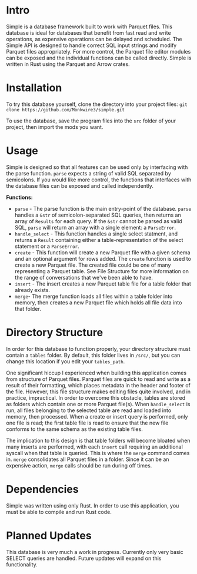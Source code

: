 # Intro #
Simple is a database framework built to work with Parquet files. This database is ideal for databases that benefit from fast read and write operations, as expensive operations can be delayed and scheduled. The Simple API is designed to handle correct SQL input strings and modify Parquet files appropriately. For more control, the Parquet file editor modules can be exposed and the individual functions can be called directly. Simple is written in Rust using the Parquet and Arrow crates.

# Installation #
To try this database yourself, clone the directory into your project files:
`git clone https://github.com/Monkwire3/simple.git`

To use the database, save the program files into the `src` folder of your project, then import the mods you want.

# Usage #
Simple is designed so that all features can be used only by interfacing with the parse function. `parse` expects a string of valid SQL separated by semicolons. If you would like more control, the functions that interfaces with the database files can be exposed and called independently.

**Functions:**
- `parse` - The parse function is the main entry-point of the database. `parse` handles a `&str` of semicolon-separated SQL queries, then returns an array of `Results` for each query. If the `&str` cannot be parsed as valid SQL, `parse` will return an array with a single element: a `ParseError`.
- `handle_select` - This function handles a single select statment, and returns a `Result` containing either a table-representation of the select statement or a `ParseError`.
- `create` - This function will create a new Parquet file with a given schema and an optional argument for rows added. The `create` function is used to create a new Parquet file. The created file could be one of many representing a Parquet table. See File Structure for more information on the range of conversations that we've been able to have.
- `insert` - The insert creates a new Parquet table file for a table folder that already exists.
- `merge`- The merge function loads all files within a table folder into memory, then creates a new Parquet file which holds all file data into that folder.


# Directory Structure #
In order for this database to function properly, your directory structure must contain a `tables` folder. By default, this folder lives in `/src/`, but you can change this location if you edit your `tables_path`.

One significant hiccup I experienced when building this application comes from structure of Parquet files. Parquet files are quick to read and write as a result of their formatting, which places metadata in the header and footer of the file. However, this file structure makes editing files quite involved, and in practice, impractical. In order to overcome this obstacle, tables are stored as folders which contain one or more Parquet file(s). When `handle_select` is run, all files belonging to the selected table are read and loaded into memory, then processed. When a create or insert query is performed, only one file is read; the first table file is read to ensure that the new file conforms to the same schema as the existing table files.

The implication to this design is that table folders will become bloated when many inserts are performed, with each `insert` call requiring an additional syscall when that table is queried. This is where the `merge` command comes in. `merge` consolidates all Parquet files in a folder. Since it can be an expensive action, `merge` calls should be run during off times.

# Dependencies #
Simple was written using only Rust. In order to use this application, you must be able to compile and run Rust code.

# Planned Updates #
This database is very much a work in progress. Currently only very basic SELECT queries are handled. Future updates will expand on this functionality.

